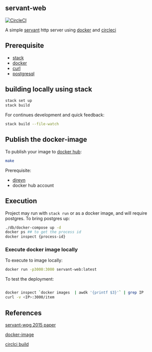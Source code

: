 servant-web
--
[![CircleCI](https://circleci.com/gh/kayvank/servant-web.svg?style=svg)]( https://circleci.com/gh/kayvank/servant-web)

A simple [servant](https://www.servant.dev/) http server using [docker](https://hub.docker.com/) and [circleci](https://circleci.com/)

## Prerequisite
- [stack](https://docs.haskellstack.org/en/stable/README/)
- [docker](https://www.docker.com/)
- [curl](https://curl.haxx.se/)
- [postgresql](https://www.archlinux.org/packages/?name=postgresql)

## building locally using stack

``` sh
stack set up
stack build 
```
For continues development and quick feedback:

``` sh
stack build --file-watch
```

## Publish the docker-image 
To publish your image to [docker hub](https://hub.docker.com/):


``` sh
make
```
Prerequisite: 
- [direvn](https://direnv.net/) 
-  docker hub account

## Execution
Project may run with `stack run` or as a docker image, and will require postgres.  To bring postgres up:

``` sh
./db/docker-compose up -d
docker ps ## to get the process id
docker inspect {process-id} 
```

### Execute docker image locally
To execute to image locally:

``` sh
docker run -p3000:3000 servant-web:latest
```

To test the deployment:


``` sh

docker inspect `docker images  | awdk '{printf $3}'` | grep IP
curl -v <IP>:3000/item 
```


## References

[servant-wpg 2015 paper](https://www.andres-loeh.de/Servant/servant-wgp.pdf)

[docker-image](https://hub.docker.com/repository/docker/kayvank/servant-web)

[circlci build](https://circleci.com/)
